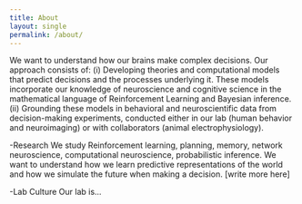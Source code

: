 ```yaml
---
title: About
layout: single
permalink: /about/
---
```


We want to understand how our brains make complex decisions. 
Our approach consists of:
(i) Developing theories and computational models that predict decisions and the processes underlying it. These models incorporate our knowledge of neuroscience and cognitive science in the mathematical language of Reinforcement Learning and Bayesian inference.
(ii) Grounding these models in behavioral and neuroscientific data from decision-making experiments, conducted either in our lab (human behavior and neuroimaging) or with collaborators (animal electrophysiology).

-Research
We study Reinforcement learning, planning, memory, network neuroscience, computational neuroscience, probabilistic inference. We want to understand how we learn predictive representations of the world and how we simulate the future when making a decision. [write more here]

-Lab Culture
Our lab is...